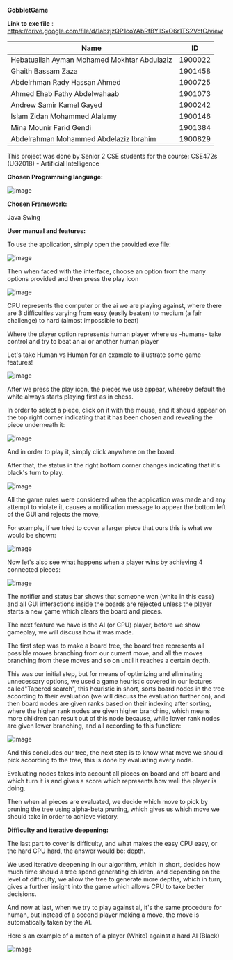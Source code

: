 **GobbletGame**

**Link to exe file** : https://drive.google.com/file/d/1abzjzQP1coYAbRfBYllSxO6r1TS2VctC/view


| **Name** | **ID** |
| --- | --- |
| Hebatuallah Ayman Mohamed Mokhtar Abdulaziz | 1900022 |
| Ghaith Bassam Zaza | 1901458 |
| Abdelrhman Rady Hassan Ahmed | 1900725 |
| Ahmed Ehab Fathy Abdelwahaab | 1901073 |
| Andrew Samir Kamel Gayed | 1900242 |
| Islam Zidan Mohammed Alalamy | 1900146 |
| Mina Mounir Farid Gendi | 1901384 |
| Abdelrahman Mohammed Abdelaziz Ibrahim | 1900829 |

This project was done by Senior 2 CSE students for the course: CSE472s (UG2018) - Artificial Intelligence

**Chosen Programming language:**

![image](https://github.com/Mina-Mounir-Farid/GobbletGame/assets/105249158/ab0cf558-1805-478c-b2a2-39e5dfe35203)


**Chosen Framework:**

Java Swing

**User manual and features:**

To use the application, simply open the provided exe file:

![image](https://github.com/Mina-Mounir-Farid/GobbletGame/assets/105249158/520c2b7d-d46b-4ee4-b258-344f496dcc1a)


Then when faced with the interface, choose an option from the many options provided and then press the play icon

![image](https://github.com/Mina-Mounir-Farid/GobbletGame/assets/105249158/de71408b-c1bf-43e9-b64b-63c7bc0068c1)


CPU represents the computer or the ai we are playing against, where there are 3 difficulties varying from easy (easily beaten) to medium (a fair challenge) to hard (almost impossible to beat)

Where the player option represents human player where us -humans- take control and try to beat an ai or another human player

Let's take Human vs Human for an example to illustrate some game features!

![image](https://github.com/Mina-Mounir-Farid/GobbletGame/assets/105249158/8bc38afd-6c02-4daf-8d73-e4aa4c3fd85a)


After we press the play icon, the pieces we use appear, whereby default the white always starts playing first as in chess.

In order to select a piece, click on it with the mouse, and it should appear on the top right corner indicating that it has been chosen and revealing the piece underneath it:

![image](https://github.com/Mina-Mounir-Farid/GobbletGame/assets/105249158/4f6ba002-94a5-4ac0-a997-774048085ceb)


And in order to play it, simply click anywhere on the board.

After that, the status in the right bottom corner changes indicating that it's black's turn to play.

![image](https://github.com/Mina-Mounir-Farid/GobbletGame/assets/105249158/c92e9ae0-c50b-42e9-8aec-d66bc7bb22df)


All the game rules were considered when the application was made and any attempt to violate it, causes a notification message to appear the bottom left of the GUI and rejects the move,

For example, if we tried to cover a larger piece that ours this is what we would be shown:

![image](https://github.com/Mina-Mounir-Farid/GobbletGame/assets/105249158/d80f5f3e-5686-457d-b0c1-9ba839b36bac)

Now let's also see what happens when a player wins by achieving 4 connected pieces:

![image](https://github.com/Mina-Mounir-Farid/GobbletGame/assets/105249158/aeef3370-f7ef-443b-931f-4e1fabb63d0e)


The notifier and status bar shows that someone won (white in this case) and all GUI interactions inside the boards are rejected unless the player starts a new game which clears the board and pieces.

The next feature we have is the AI (or CPU) player, before we show gameplay, we will discuss how it was made.

The first step was to make a board tree, the board tree represents all possible moves branching from our current move, and all the moves branching from these moves and so on until it reaches a certain depth.

This was our initial step, but for means of optimizing and eliminating unnecessary options, we used a game heuristic covered in our lectures called"Tapered search", this heuristic in short, sorts board nodes in the tree according to their evaluation (we will discuss the evaluation further on), and then board nodes are given ranks based on their indexing after sorting, where the higher rank nodes are given higher branching, which means more children can result out of this node because, while lower rank nodes are given lower branching, and all according to this function:

![image](https://github.com/Mina-Mounir-Farid/GobbletGame/assets/105249158/979aca3b-8759-4621-8d6e-10dd2bfd9f65)


And this concludes our tree, the next step is to know what move we should pick according to the tree, this is done by evaluating every node.

Evaluating nodes takes into account all pieces on board and off board and which turn it is and gives a score which represents how well the player is doing.

Then when all pieces are evaluated, we decide which move to pick by pruning the tree using alpha-beta pruning, which gives us which move we should take in order to achieve victory.

**Difficulty and iterative deepening:**

The last part to cover is difficulty, and what makes the easy CPU easy, or the hard CPU hard, the answer would be: depth.

We used iterative deepening in our algorithm, which in short, decides how much time should a tree spend generating children, and depending on the level of difficulty, we allow the tree to generate more depths, which in turn, gives a further insight into the game which allows CPU to take better decisions.

And now at last, when we try to play against ai, it's the same procedure for human, but instead of a second player making a move, the move is automatically taken by the AI.

Here's an example of a match of a player (White) against a hard AI (Black)

![image](https://github.com/Mina-Mounir-Farid/GobbletGame/assets/105249158/4ecb5257-fa99-4726-86bb-4aef9b7c0a74)
